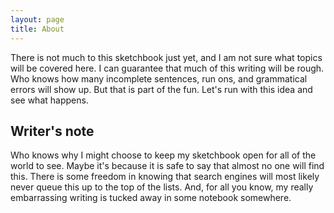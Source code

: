 ```yaml
---
layout: page
title: About
---
```


There is not much to this sketchbook just yet, and I am not sure what topics 
will be covered here. I can guarantee that much of this writing will be rough.
Who knows how many incomplete sentences, run ons, and grammatical errors will 
show up. But that is part of the fun. Let's run with this idea and see what happens.

## Writer's note

Who knows why I might choose to keep my sketchbook open for all of the world to 
see. Maybe it's because it is safe to say that almost no one will find this. There is 
some freedom in knowing that search engines will most likely never queue this up to the top
of the lists. And, for all you know, my really embarrassing writing is tucked away in
some notebook somewhere. 